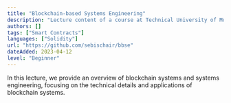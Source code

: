 ```yaml
---
title: "Blockchain-based Systems Engineering"
description: "Lecture content of a course at Technical University of Munich."
authors: []
tags: ["Smart Contracts"]
languages: ["Solidity"]
url: "https://github.com/sebischair/bbse"
dateAdded: 2023-04-12
level: "Beginner"
---
```


In this lecture, we provide an overview of blockchain systems and systems engineering, focusing on the technical details and applications of blockchain systems. 